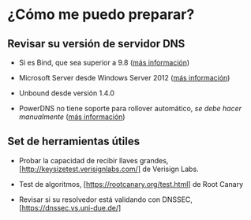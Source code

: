 # ¿Cómo me puedo preparar?

## Revisar su versión de servidor DNS

 * Si es Bind, que sea superior a 9.8 ([más información](https://www.isc.org/downloads/bind/bind-keys/))

 * Microsoft Server desde Windows Server 2012 ([más información](https://technet.microsoft.com/en-us/library/dn593672(v=ws.11).aspx))

 * Unbound desde versión 1.4.0

 * PowerDNS no tiene soporte para rollover automático, *se debe hacer manualmente* ([más información](https://doc.powerdns.com/md/recursor/dnssec/#trust-anchor-management))


## Set de herramientas útiles


 * Probar la capacidad de recibir llaves grandes, [http://keysizetest.verisignlabs.com/] de Verisign Labs.

 * Test de algoritmos, [https://rootcanary.org/test.html] de Root Canary 

 * Revisar si su resolvedor está validando con DNSSEC, [https://dnssec.vs.uni-due.de/]

